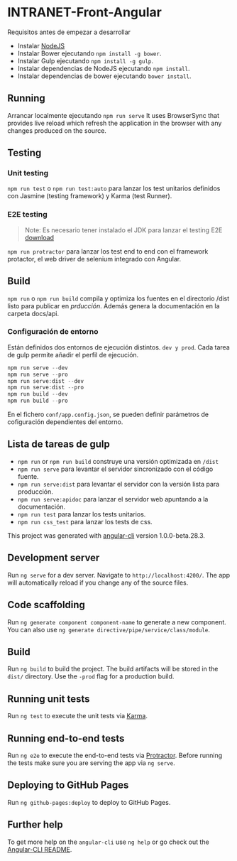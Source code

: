 # INTRANET-Front-Angular


Requisitos antes de empezar a desarrollar
 * Instalar [NodeJS]( https://nodejs.org/en/ ) 
 * Instalar Bower ejecutando `npm install -g bower`.
 * Instalar Gulp ejecutando `npm install -g gulp`.
 * Instalar dependencias de NodeJS ejecutando `npm install`.
 * Instalar dependencias de bower ejecutando `bower install`.

## Running
Arrancar localmente ejecutando `npm run serve`
It uses BrowserSync that provides live reload which refresh the application in the browser with any changes produced on the source.   

## Testing

### Unit testing

`npm run test` o  `npm run test:auto` para lanzar los test unitarios definidos con Jasmine (testing framework) y Karma (test Runner).
  
### E2E testing
> Note: Es necesario tener instalado el JDK para lanzar el testing E2E
[download](http://www.oracle.com/technetwork/java/javase/downloads)

`npm run protractor`  para lanzar los test end to end con el framework protactor, el web driver de selenium integrado con Angular. 

## Build

`npm run` o `npm run build` compila y optimiza los fuentes en el directorio /dist listo para publicar en *prducción*. Además genera la documentación en la carpeta docs/api.  


### Configuración de entorno

Están definidos dos entornos de ejecución distintos. `dev y prod`. Cada tarea de gulp permite añadir el perfil de ejecución.

```javascript
npm run serve --dev
npm run serve --pro
npm run serve:dist --dev
npm run serve:dist --pro
npm run build --dev
npm run build --pro
```
En el fichero `conf/app.config.json`, se pueden definir parámetros de cofiguración dependientes del entorno.

## Lista de tareas de gulp

* `npm run` or `npm run build` construye una versión optimizada en `/dist`
* `npm run serve` para levantar el servidor sincronizado con el código fuente.
* `npm run serve:dist` para levantar el servidor con la versión lista para producción.
* `npm run serve:apidoc` para lanzar el servidor web apuntando a la documentación.
* `npm run test` para lanzar los tests unitarios. 		
* `npm run css_test` para lanzar los tests de css. 									


This project was generated with [angular-cli](https://github.com/angular/angular-cli) version 1.0.0-beta.28.3.

## Development server
Run `ng serve` for a dev server. Navigate to `http://localhost:4200/`. The app will automatically reload if you change any of the source files.

## Code scaffolding

Run `ng generate component component-name` to generate a new component. You can also use `ng generate directive/pipe/service/class/module`.

## Build

Run `ng build` to build the project. The build artifacts will be stored in the `dist/` directory. Use the `-prod` flag for a production build.

## Running unit tests

Run `ng test` to execute the unit tests via [Karma](https://karma-runner.github.io).

## Running end-to-end tests

Run `ng e2e` to execute the end-to-end tests via [Protractor](http://www.protractortest.org/).
Before running the tests make sure you are serving the app via `ng serve`.

## Deploying to GitHub Pages

Run `ng github-pages:deploy` to deploy to GitHub Pages.

## Further help

To get more help on the `angular-cli` use `ng help` or go check out the [Angular-CLI README](https://github.com/angular/angular-cli/blob/master/README.md).
